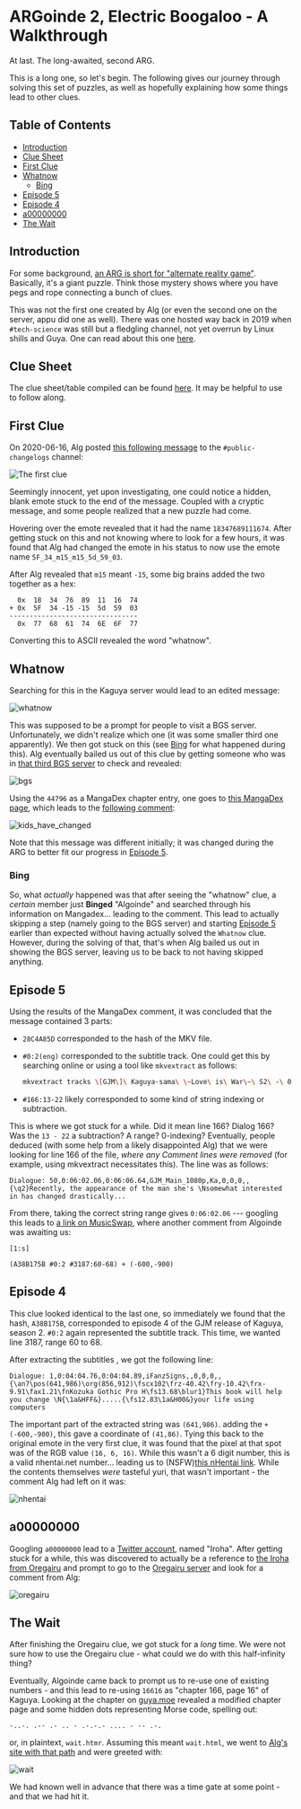 # ARGoinde 2, Electric Boogaloo - A Walkthrough

At last. The long-awaited, second ARG.

This is a long one, so let's begin. The following gives our journey through solving this set of puzzles, as well
as hopefully explaining how some things lead to other clues.

## Table of Contents

- [Introduction](#introduction)
- [Clue Sheet](#clue-sheet)
- [First Clue](#first-clue)
- [Whatnow](#whatnow)
  - [Bing](#bing)
- [Episode 5](#episode-5)
- [Episode 4](#episode-4)
- [a00000000](#a00000000)
- [The Wait](#the-wait)

## Introduction

For some background, [an ARG is short for "alternate reality game"](https://en.wikipedia.org/wiki/Alternate_reality_game). Basically, it's a giant
puzzle. Think those mystery shows where you have pegs and rope connecting a bunch of clues.

This was not the first one created by Alg (or even the second one on the server, appu did one as well). There was one hosted way back in 2019 when `#tech-science` was still but a fledgling channel, not yet overrun by Linux shills and Guya. One can read about this one [here](https://docs.google.com/document/d/1kpnfIyhpEnKLNH9DcDtIhPSthILxaVB0IFeWRotNpbs/edit?usp=sharing).

## Clue Sheet

The clue sheet/table compiled can be found [here](https://docs.google.com/spreadsheets/d/1mVBWFEy8_TZRpFm83GHDENKbpFNzj0i2yTvQetj1uME/edit#gid=0). It may be helpful to use to follow along.

## First Clue

On 2020-06-16, Alg posted [this following message](https://discordapp.com/channels/329966811057618944/644228686442135563/722505134285783190) to the `#public-changelogs` channel:

![The first clue](./images/first_clue.jpg)

Seemingly innocent, yet upon investigating, one could notice a hidden, blank emote stuck to the end of the message. Coupled with a cryptic message, and some people realized that a new puzzle had come.

Hovering over the emote revealed that it had the name `18347689111674`. After getting stuck on this and not knowing where to look for a few hours, it was found that Alg had changed the emote in his status to now use the emote name `5F_34_m15_m15_5d_59_03`.

After Alg revealed that `m15` meant `-15`, some big brains added the two together as a hex:

```
  0x  18  34  76  89  11  16  74
+ 0x  5F  34 -15 -15  5d  59  03
--------------------------------
  0x  77  68  61  74  6E  6F  77
```

Converting this to ASCII revealed the word "whatnow".

## Whatnow

Searching for this in the Kaguya server would lead to an edited message:

![whatnow](./images/whatnow.jpg)

This was supposed to be a prompt for people to visit a BGS server. Unfortunately, we didn't realize which one (it was some smaller third one apparently). We then got stuck on this (see [Bing](#bing) for what happened during this). Alg eventually bailed us out of this clue by getting someone who was in [that third BGS server](https://discord.gg/GvwE3n9) to check and revealed:

![bgs](./images/bgs.jpg)

Using the `44796` as a MangaDex chapter entry, one goes to [this MangaDex page](https://www.mangadex.org/title/44796/the-kids-have-changed), which leads to the [following comment](https://www.mangadex.org/thread/204497/3/):

![kids_have_changed](./images/kids_have_changed.jpg)

Note that this message was different initially; it was changed during the ARG to better fit our progress in [Episode 5](#episode-5).

### Bing

So, what _actually_ happened was that after seeing the "whatnow" clue, a _certain_ member just **Binged** "Algoinde" and searched through his information on Mangadex... leading to the comment. This lead to actually skipping a step (namely going to the BGS server) and starting [Episode 5](#episode-5) earlier than expected without having actually solved the `Whatnow` clue. However, during the solving of that, that's when Alg bailed us out in showing the BGS server, leaving us to be back to not having skipped anything.

## Episode 5

Using the results of the MangaDex comment, it was concluded that the message contained 3 parts:

- `28C4A85D` corresponded to the hash of the MKV file.
- `#0:2(eng)` corresponded to the subtitle track. One could get this by searching online or using a tool like `mkvextract` as follows:

  ```bash
  mkvextract tracks \[GJM\]\ Kaguya-sama\ \~Love\ is\ War\~\ S2\ -\ 05\ \[28C4A85D\].mkv\ 2:05.ass
  ```

- `#166:13-22` likely corresponded to some kind of string indexing or subtraction.

This is where we got stuck for a while. Did it mean line 166? Dialog 166? Was the `13 - 22` a subtraction? A range? 0-indexing? Eventually, people deduced (with some help from a likely disappointed Alg) that we were looking for line 166 of the file, _where any Comment lines were removed_ (for example, using mkvextract necessitates this). The line was as follows:

```
Dialogue: 50,0:06:02.06,0:06:06.64,GJM_Main_1080p,Ka,0,0,0,,{\q2}Recently, the appearance of the man she's \Nsomewhat interested in has changed drastically...
```

From there, taking the correct string range gives `0:06:02.06` --- googling this leads to [a link on MusicSwap](https://musicswap.livejournal.com/1119784.html), where another comment from Algoinde was awaiting us:

```
[1:s]

(A38B175B #0:2 #3187:60-68) + (-600,-900)
```

## Episode 4

This clue looked identical to the last one, so immediately we found that the hash, `A38B175B`, corresponded to episode 4 of the GJM release of Kaguya, season 2. `#0:2` again represented the subtitle track. This time, we wanted line 3187, range 60 to 68.

After extracting the subtitles , we got the following line:

```
Dialogue: 1,0:04:04.76,0:04:04.89,iFanzSigns,,0,0,0,,{\an7\pos(641,986)\org(856,912)\fscx102\frz-40.42\fry-10.42\frx-9.91\fax1.21\fnKozuka Gothic Pro H\fs13.68\blur1}This book will help you change \N{\1a&HFF&}.....{\fs12.83\1a&H00&}your life using computers
```

The important part of the extracted string was `(641,986)`. adding the `+ (-600,-900)`, this gave a coordinate of `(41,86)`. Tying this back to the original emote in the very first clue, it was found that the pixel at that spot was of the RGB value `(16, 6, 16)`. While this wasn't a 6 digit number, this is a valid nhentai.net number... leading us to (NSFW)[this nHentai link](https://nhentai.net/g/16616/). While the contents themselves _were_ tasteful yuri, that wasn't important - the comment Alg had left on it was:

![nhentai](./images/nhentai.jpg)

## a00000000

Googling `a00000000` lead to a [Twitter account](https://twitter.com/a00000000), named "Iroha". After getting stuck for a while, this was discovered to actually be a reference to [the Iroha from Oregairu](https://oregairu.fandom.com/wiki/Iroha_Isshiki) and prompt to go to the [Oregairu server](https://discord.gg/PQ2kJCv) and look for a comment from Alg:

![oregairu](./images/oregairu.jpg)

## The Wait

After finishing the Oregairu clue, we got stuck for a _long_ time. We were not sure how to use the Oregairu clue - what could we do with this half-infinity thing?

Eventually, Algoinde came back to prompt us to re-use one of existing numbers - and this lead to re-using `16616` as "chapter 166, page 16" of Kaguya. Looking at the chapter on [guya.moe](https://guya.moe/166/16) revealed a modified chapter page and some hidden dots representing Morse code, spelling out:

```
-..-. .-- .- .. - .-.-.- .... - -- .-.
```

or, in plaintext, `wait.htmr`. Assuming this meant `wait.html`, we went to [Alg's site with that path](https://algoinde.ru/wait.html) and were greeted with:

![wait](./images/wait1.jpg)

We had known well in advance that there was a time gate at some point - and that we had hit it.
